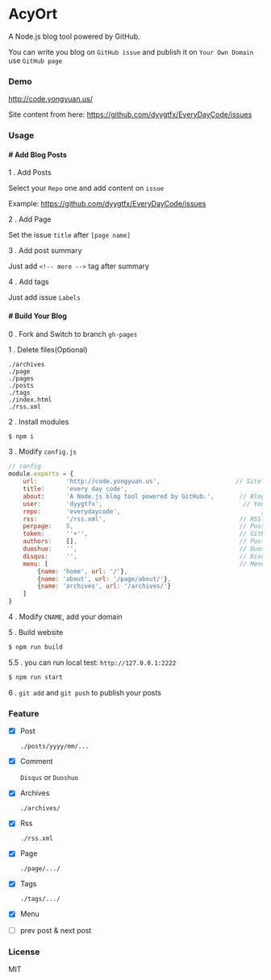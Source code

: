 # AcyOrt

A Node.js blog tool powered by GitHub.

You can write you blog on `GitHub issue` and publish it on `Your Own Domain` use `GitHub page`

### Demo

http://code.yongyuan.us/

Site content from here: https://github.com/dyygtfx/EveryDayCode/issues

### Usage

#### # Add Blog Posts

1 . Add Posts

Select your `Repo` one and add content on `issue` 

Example: https://github.com/dyygtfx/EveryDayCode/issues

2 . Add Page

Set the issue `title` after `[page name]`



3 . Add post summary

Just add `<!-- more -->` tag after summary


4 . Add tags

Just add issue `Labels`

#### # Build Your Blog

0 . Fork and Switch to branch `gh-pages`

1 . Delete files(Optional)

```
./archives
./page
./pages
./posts
./tags
./index.html
./rss.xml
```

2 . Install modules
  
```bash
$ npm i
```

3 . Modify `config.js`

```js
// config
module.exports = {
    url:        'http://code.yongyuan.us',                     // Site Url
    title:      'every day code',                                       // Blog Title
    about:      'A Node.js blog tool powered by GitHub.',       // Blog Info    
    user:       'dyygtfx',                                       // Your GitHub UserName
    repo:       'everydaycode',                                       // Your GitHub issue Repo    
    rss:        '/rss.xml',                                     // RSS Link
    perpage:    5,                                              // Posts Per Page
    token:      ''+'',                                          // GitHub Access Token(Optional)
    authors:    [],                                             // Post Authors(filter author)
    duoshuo:    '',                                             // Duoshuo shortname
    disqus:     '',                                             // Disqus shortname
    menu: [                                                     // Menu
        {name: 'home', url: '/'},
        {name: 'about', url: '/page/about/'},
        {name: 'archives', url: '/archives/'}
    ]
}
```

4 . Modify `CNAME`, add your domain

5 . Build website

```bash
$ npm run build
```

5.5 . you can run local test: `http://127.0.0.1:2222`

```bash
$ npm run start
```

6 . `git add` and `git push` to publish your posts

### Feature

- [x] Post 

	`./posts/yyyy/mm/...`
  
- [x] Comment 

	`Disqus` or `Duoshuo`

- [x] Archives

	`./archives/`
  
- [x] Rss
 
 	`./rss.xml`
  
- [x] Page 

	`./page/.../`

- [x] Tags 

 	`./tags/.../`

- [x] Menu

- [ ] prev post & next post

### License

MIT

